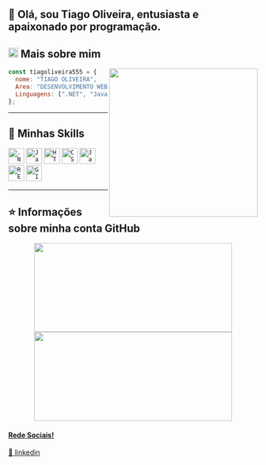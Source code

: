 

## 👋 Olá, sou Tiago Oliveira, entusiasta e apaixonado por programação.

## <img width="20" alt="about" src="https://raw.github.com/elizarov/elizarov/master/about.png"> Mais sobre mim

<img align="right" width="300" src="https://i2.wp.com/allhtaccess.info/wp-content/uploads/2018/03/programming.gif?fit=1281%2C716&ssl=1" />

```JavaScript
const tiagoliveira555 = {
  nome: "TIAGO OLIVEIRA",
  Area: "DESENVOLVIMENTO WEB",
  Linguagens: [".NET", "Java", "JavaScript", "React"],
};
```

----

## 🚀 Minhas Skills

<code><img height="32" src="https://img.shields.io/badge/.NET-512BD4?style=for-the-badge&logo=dotnet&logoColor=white" alt=".NET"/></code>
<code><img height="32" src="https://img.shields.io/badge/Java-ED8B00?style=for-the-badge&logo=java&logoColor=white" alt="Java"/></code>
<code><img height="32" src="https://img.shields.io/badge/HTML5-E34F26?style=for-the-badge&logo=html5&logoColor=white" alt="HTML"/></code></code>
<code><img height="32" src="https://img.shields.io/badge/CSS3-1572B6?style=for-the-badge&logo=css3&logoColor=white" alt="CSS"/></code>
<code><img height="32" src="https://img.shields.io/badge/JavaScript-323330?style=for-the-badge&logo=javascript&logoColor=F7DF1E" alt="Javascript"/></code>
<code><img height="32" src="https://img.shields.io/badge/React-20232A?style=for-the-badge&logo=react&logoColor=61DAFB" alt="REACT.JS"/></code></code>
<code><img height="32" src="https://img.shields.io/badge/GIT-E44C30?style=for-the-badge&logo=git&logoColor=white" alt="GIT"/></code>

---

## ⭐ Informações sobre minha conta GitHub

<div align="center">
  <a href="https://github.com/tiagoliveira555">
  <img height="180em" width="400em" src="https://github-readme-stats.vercel.app/api?username=tiagoliveira555&theme=dracula&show_icons=true"/>

  <img height="180em" width="400em" src="https://github-readme-stats.vercel.app/api/top-langs/?username=tiagoliveira555&layout=compact&langs_count=7&theme=dracula"/>
</div>
  

[linkedin]: https://www.linkedin.com/in/tiago-oliveira-921a37219

#### Rede Sociais!

👔 [linkedin][linkedin]
 
